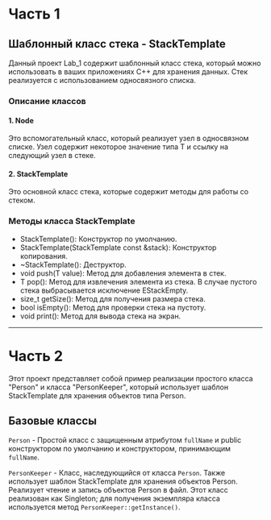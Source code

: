 # Часть 1
## Шаблонный класс стека - StackTemplate

Данный проект Lab_1 содержит шаблонный класс стека, который можно использовать в ваших приложениях C++ для хранения данных. Стек реализуется с использованием односвязного списка.

### Описание классов

#### 1. Node

Это вспомогательный класс, который реализует узел в односвязном списке. Узел содержит некоторое значение типа T и ссылку на следующий узел в стеке.

#### 2. StackTemplate

Это основной класс стека, которые содержит методы для работы со стеком.

### Методы класса StackTemplate

- StackTemplate(): Конструктор по умолчанию.
- StackTemplate(StackTemplate const &stack): Конструктор копирования.
- ~StackTemplate(): Деструктор.
- void push(T value): Метод для добавления элемента в стек.
- T pop(): Метод для извлечения элемента из стека. В случае пустого стека выбрасывается исключение EStackEmpty.
- size_t getSize(): Метод для получения размера стека.
- bool isEmpty(): Метод для проверки стека на пустоту.
- void print(): Метод для вывода стека на экран.



---
# Часть 2

Этот проект представляет собой пример реализации простого класса "Person" и класса "PersonKeeper", который использует шаблон StackTemplate для хранения объектов типа Person.

## Базовые классы

`Person` - Простой класс с защищенным атрибутом `fullName` и public конструктором по умолчанию и конструктором, принимающим `fullName`.

`PersonKeeper` - Класс, наследующийся от класса `Person`. Также использует шаблон StackTemplate для хранения объектов Person. Реализует чтение и запись объектов Person в файл. Этот класс реализован как Singleton; для получения экземпляра класса используется метод `PersonKeeper::getInstance()`.
